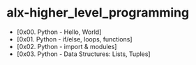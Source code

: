 # alx-higher_level_programming
* [0x00. Python - Hello, World]
* [0x01. Python - if/else, loops, functions]
* [0x02. Python - import & modules]
* [0x03. Python - Data Structures: Lists, Tuples]
